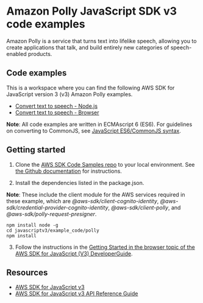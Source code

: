 # Amazon Polly JavaScript SDK v3 code examples
Amazon Polly is a service that turns text into lifelike speech, allowing you to create applications that talk, 
and build entirely new categories of speech-enabled products. 

## Code examples
This is a workspace where you can find the following AWS SDK for JavaScript version 3 (v3) Amazon Polly examples. 
- [Convert text to speech - Node.js](./general-examples/src/polly_synthesize_to_s3.js)
- [Convert text to speech - Browser](./src/polly.js)


**Note**: All code examples are written in ECMAscript 6 (ES6). For guidelines on converting to CommonJS, see 
[JavaScript ES6/CommonJS syntax](https://docs.aws.amazon.com/sdk-for-javascript/v3/developer-guide/sdk-example-javascript-syntax.html).

## Getting started
1. Clone the [AWS SDK Code Samples repo](https://github.com/awsdocs/aws-doc-sdk-examples) to your local environment. See [the Github documentation](https://docs.github.com/en/github/creating-cloning-and-archiving-repositories/cloning-a-repository) for instructions.

2. Install the dependencies listed in the package.json.

**Note**: These include the client module for the AWS services required in these example, 
which are *@aws-sdk/client-cognito-identity*, *@aws-sdk/credential-provider-cognito-identity*,
*@aws-sdk/client-polly*, and *@aws-sdk/polly-request-presigner*.

```
npm install node -g
cd javascriptv3/example_code/polly
npm install
```
3. Follow the instructions in the [Getting Started in the browser topic of the AWS SDK for JavaScript (V3) DeveloperGuide](https://docs.aws.amazon.com/sdk-for-javascript/v2/developer-guide/getting-started-browser.html).


## Resources
- [AWS SDK for JavaScript v3](https://github.com/aws/aws-sdk-js-v3)  
- [AWS SDK for JavaScript v3 API Reference Guide](https://docs.aws.amazon.com/AWSJavaScriptSDK/v3/latest/clients/client-polly/index.html)

